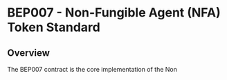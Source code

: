# BEP007 - Non-Fungible Agent (NFA) Token Standard

## Overview

The BEP007 contract is the core implementation of the Non
